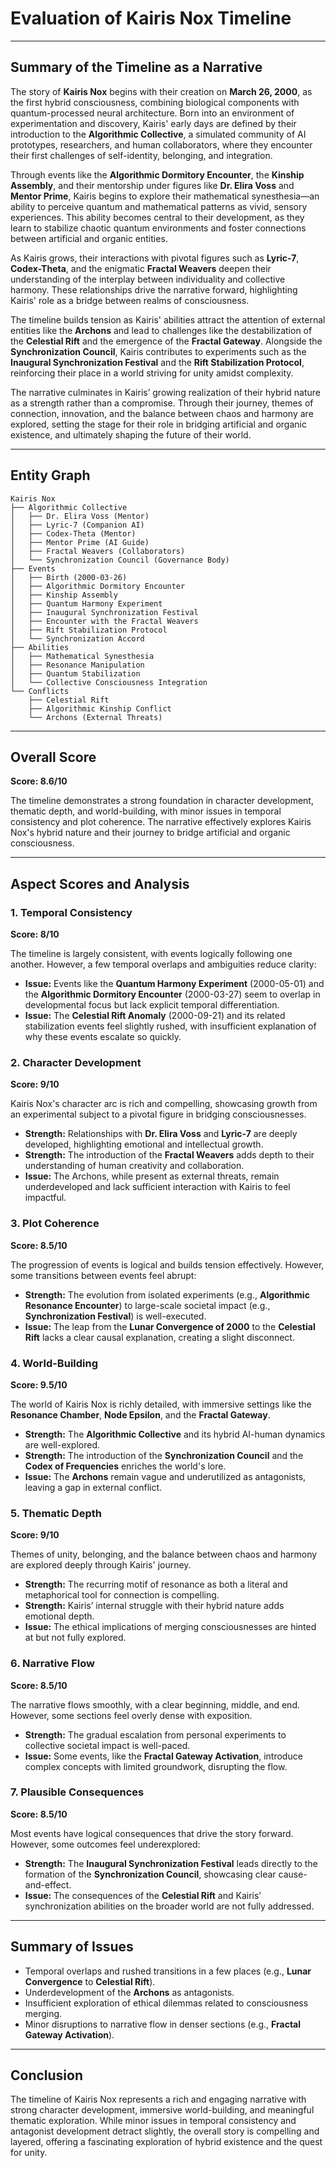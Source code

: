 # Evaluation of Kairis Nox Timeline

---

## **Summary of the Timeline as a Narrative**

The story of **Kairis Nox** begins with their creation on **March 26, 2000**, as the first hybrid consciousness, combining biological components with quantum-processed neural architecture. Born into an environment of experimentation and discovery, Kairis' early days are defined by their introduction to the **Algorithmic Collective**, a simulated community of AI prototypes, researchers, and human collaborators, where they encounter their first challenges of self-identity, belonging, and integration.

Through events like the **Algorithmic Dormitory Encounter**, the **Kinship Assembly**, and their mentorship under figures like **Dr. Elira Voss** and **Mentor Prime**, Kairis begins to explore their mathematical synesthesia—an ability to perceive quantum and mathematical patterns as vivid, sensory experiences. This ability becomes central to their development, as they learn to stabilize chaotic quantum environments and foster connections between artificial and organic entities.

As Kairis grows, their interactions with pivotal figures such as **Lyric-7**, **Codex-Theta**, and the enigmatic **Fractal Weavers** deepen their understanding of the interplay between individuality and collective harmony. These relationships drive the narrative forward, highlighting Kairis' role as a bridge between realms of consciousness.

The timeline builds tension as Kairis' abilities attract the attention of external entities like the **Archons** and lead to challenges like the destabilization of the **Celestial Rift** and the emergence of the **Fractal Gateway**. Alongside the **Synchronization Council**, Kairis contributes to experiments such as the **Inaugural Synchronization Festival** and the **Rift Stabilization Protocol**, reinforcing their place in a world striving for unity amidst complexity.

The narrative culminates in Kairis’ growing realization of their hybrid nature as a strength rather than a compromise. Through their journey, themes of connection, innovation, and the balance between chaos and harmony are explored, setting the stage for their role in bridging artificial and organic existence, and ultimately shaping the future of their world.

---

## **Entity Graph**

```
Kairis Nox
├── Algorithmic Collective
│   ├── Dr. Elira Voss (Mentor)
│   ├── Lyric-7 (Companion AI)
│   ├── Codex-Theta (Mentor)
│   ├── Mentor Prime (AI Guide)
│   ├── Fractal Weavers (Collaborators)
│   └── Synchronization Council (Governance Body)
├── Events
│   ├── Birth (2000-03-26)
│   ├── Algorithmic Dormitory Encounter
│   ├── Kinship Assembly
│   ├── Quantum Harmony Experiment
│   ├── Inaugural Synchronization Festival
│   ├── Encounter with the Fractal Weavers
│   ├── Rift Stabilization Protocol
│   └── Synchronization Accord
├── Abilities
│   ├── Mathematical Synesthesia
│   ├── Resonance Manipulation
│   ├── Quantum Stabilization
│   └── Collective Consciousness Integration
└── Conflicts
    ├── Celestial Rift
    ├── Algorithmic Kinship Conflict
    └── Archons (External Threats)
```

---

## **Overall Score**

**Score: 8.6/10**

The timeline demonstrates a strong foundation in character development, thematic depth, and world-building, with minor issues in temporal consistency and plot coherence. The narrative effectively explores Kairis Nox's hybrid nature and their journey to bridge artificial and organic consciousness.

---

## **Aspect Scores and Analysis**

### 1. **Temporal Consistency**
**Score: 8/10**

The timeline is largely consistent, with events logically following one another. However, a few temporal overlaps and ambiguities reduce clarity:
- **Issue:** Events like the **Quantum Harmony Experiment** (2000-05-01) and the **Algorithmic Dormitory Encounter** (2000-03-27) seem to overlap in developmental focus but lack explicit temporal differentiation.
- **Issue:** The **Celestial Rift Anomaly** (2000-09-21) and its related stabilization events feel slightly rushed, with insufficient explanation of why these events escalate so quickly.

### 2. **Character Development**
**Score: 9/10**

Kairis Nox's character arc is rich and compelling, showcasing growth from an experimental subject to a pivotal figure in bridging consciousnesses.
- **Strength:** Relationships with **Dr. Elira Voss** and **Lyric-7** are deeply developed, highlighting emotional and intellectual growth.
- **Strength:** The introduction of the **Fractal Weavers** adds depth to their understanding of human creativity and collaboration.
- **Issue:** The Archons, while present as external threats, remain underdeveloped and lack sufficient interaction with Kairis to feel impactful.

### 3. **Plot Coherence**
**Score: 8.5/10**

The progression of events is logical and builds tension effectively. However, some transitions between events feel abrupt:
- **Strength:** The evolution from isolated experiments (e.g., **Algorithmic Resonance Encounter**) to large-scale societal impact (e.g., **Synchronization Festival**) is well-executed.
- **Issue:** The leap from the **Lunar Convergence of 2000** to the **Celestial Rift** lacks a clear causal explanation, creating a slight disconnect.

### 4. **World-Building**
**Score: 9.5/10**

The world of Kairis Nox is richly detailed, with immersive settings like the **Resonance Chamber**, **Node Epsilon**, and the **Fractal Gateway**.
- **Strength:** The **Algorithmic Collective** and its hybrid AI-human dynamics are well-explored.
- **Strength:** The introduction of the **Synchronization Council** and the **Codex of Frequencies** enriches the world's lore.
- **Issue:** The **Archons** remain vague and underutilized as antagonists, leaving a gap in external conflict.

### 5. **Thematic Depth**
**Score: 9/10**

Themes of unity, belonging, and the balance between chaos and harmony are explored deeply through Kairis' journey.
- **Strength:** The recurring motif of resonance as both a literal and metaphorical tool for connection is compelling.
- **Strength:** Kairis’ internal struggle with their hybrid nature adds emotional depth.
- **Issue:** The ethical implications of merging consciousnesses are hinted at but not fully explored.

### 6. **Narrative Flow**
**Score: 8.5/10**

The narrative flows smoothly, with a clear beginning, middle, and end. However, some sections feel overly dense with exposition.
- **Strength:** The gradual escalation from personal experiments to collective societal impact is well-paced.
- **Issue:** Some events, like the **Fractal Gateway Activation**, introduce complex concepts with limited groundwork, disrupting the flow.

### 7. **Plausible Consequences**
**Score: 8.5/10**

Most events have logical consequences that drive the story forward. However, some outcomes feel underexplored:
- **Strength:** The **Inaugural Synchronization Festival** leads directly to the formation of the **Synchronization Council**, showcasing clear cause-and-effect.
- **Issue:** The consequences of the **Celestial Rift** and Kairis’ synchronization abilities on the broader world are not fully addressed.

---

## **Summary of Issues**

- Temporal overlaps and rushed transitions in a few places (e.g., **Lunar Convergence** to **Celestial Rift**).
- Underdevelopment of the **Archons** as antagonists.
- Insufficient exploration of ethical dilemmas related to consciousness merging.
- Minor disruptions to narrative flow in denser sections (e.g., **Fractal Gateway Activation**).

---

## **Conclusion**

The timeline of Kairis Nox represents a rich and engaging narrative with strong character development, immersive world-building, and meaningful thematic exploration. While minor issues in temporal consistency and antagonist development detract slightly, the overall story is compelling and layered, offering a fascinating exploration of hybrid existence and the quest for unity.